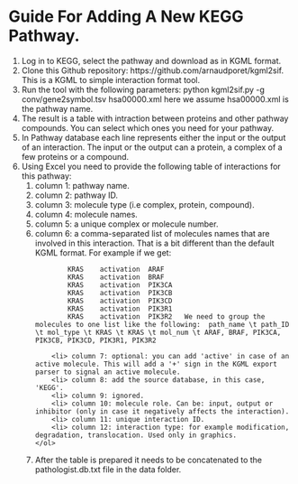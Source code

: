 # Guide For Adding A New KEGG Pathway.
<ol>
<li> Log in to KEGG, select the pathway and download as in KGML format.
<li> Clone this Github repository: https://github.com/arnaudporet/kgml2sif. This is a KGML to simple interaction format tool.
<li> Run the tool with the following parameters: python kgml2sif.py -g conv/gene2symbol.tsv hsa00000.xml here we assume hsa00000.xml is the pathway name.
<li> The result is a table with intraction between proteins and other pathway compounds. You can select which ones you need for your pathway.
<li> In Pathway database each line represents either the input or the output of an interaction. The input or the output can a protein, a complex of a few proteins or a compound.
<li> Using Excel you need to provide the following table of interactions for this pathway:
	<ol>
		<li> column 1: pathway name.
		<li> column 2: pathway ID.
		<li> column 3: molecule type (i.e complex, protein, compound).
		<li> column 4: molecule names.
		<li> column 5: a unique complex or molecule number.
		<li> column 6: a comma-separated list of molecules names that are involved in this interaction. That is a bit different than the default KGML format. For example if we get:

			KRAS	activation	ARAF
			KRAS	activation	BRAF
			KRAS	activation	PIK3CA
			KRAS	activation	PIK3CB
			KRAS	activation	PIK3CD
			KRAS	activation	PIK3R1
			KRAS	activation	PIK3R2	 We need to group the molecules to one list like the following:	 path_name \t path_ID \t mol_type \t KRAS \t KRAS \t mol_num \t ARAF, BRAF, PIK3CA, PIK3CB, PIK3CD, PIK3R1, PIK3R2
		
		<li> column 7: optional: you can add 'active' in case of an active molecule. This will add a '+' sign in the KGML export parser to signal an active molecule.
		<li> column 8: add the source database, in this case, 'KEGG'.
		<li> column 9: ignored.
		<li> column 10: molecule role. Can be: input, output or inhibitor (only in case it negatively affects the interaction).
		<li> column 11: unique interaction ID.
		<li> column 12: interaction type: for example modification, degradation, translocation. Used only in graphics.
	</ol>
<li> After the table is prepared it needs to be concatenated to the pathologist.db.txt file in the data folder.
</ol>